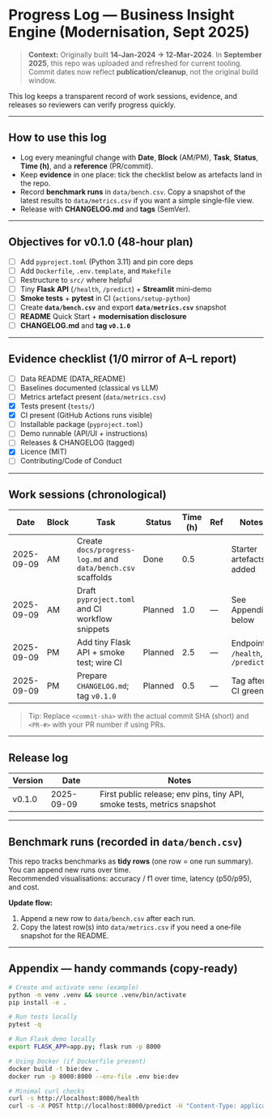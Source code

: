 # Progress Log — Business Insight Engine (Modernisation, Sept 2025)

> **Context:** Originally built **14‑Jan‑2024 → 12‑Mar‑2024**. In **September 2025**, this repo was uploaded and refreshed for current tooling. Commit dates now reflect **publication/cleanup**, not the original build window.

This log keeps a transparent record of work sessions, evidence, and releases so reviewers can verify progress quickly.

---

## How to use this log
- Log every meaningful change with **Date**, **Block** (AM/PM), **Task**, **Status**, **Time (h)**, and a **reference** (PR/commit).
- Keep **evidence** in one place: tick the checklist below as artefacts land in the repo.
- Record **benchmark runs** in `data/bench.csv`. Copy a snapshot of the latest results to `data/metrics.csv` if you want a simple single‑file view.
- Release with **CHANGELOG.md** and **tags** (SemVer).

---

## Objectives for v0.1.0 (48‑hour plan)
- [ ] Add `pyproject.toml` (Python 3.11) and pin core deps
- [ ] Add `Dockerfile`, `.env.template`, and `Makefile`
- [ ] Restructure to `src/` where helpful
- [ ] Tiny **Flask API** (`/health`, `/predict`) + **Streamlit** mini‑demo
- [ ] **Smoke tests** + **pytest** in CI (`actions/setup-python`)
- [ ] Create **`data/bench.csv`** and export **`data/metrics.csv`** snapshot
- [ ] **README** Quick Start + **modernisation disclosure**
- [ ] **CHANGELOG.md** and **tag `v0.1.0`**

---

## Evidence checklist (1/0 mirror of A–L report)
- [ ] Data README (DATA_README)
- [ ] Baselines documented (classical vs LLM)
- [ ] Metrics artefact present (`data/metrics.csv`)
- [x] Tests present (`tests/`)
- [x] CI present (GitHub Actions runs visible)
- [ ] Installable package (`pyproject.toml`)
- [ ] Demo runnable (API/UI + instructions)
- [ ] Releases & CHANGELOG (tagged)
- [x] Licence (MIT)
- [ ] Contributing/Code of Conduct

---

## Work sessions (chronological)
| Date       | Block | Task                                                                 | Status    | Time (h) | Ref        | Notes |
|------------|-------|----------------------------------------------------------------------|-----------|----------|------------|-------|
| 2025-09-09 | AM    | Create `docs/progress-log.md` and `data/bench.csv` scaffolds            | Done      | 0.5      | <commit-sha> | Starter artefacts added |
| 2025-09-09 | AM    | Draft `pyproject.toml` and CI workflow snippets                         | Planned   | 1.0      | —          | See Appendix below |
| 2025-09-09 | PM    | Add tiny Flask API + smoke test; wire CI                               | Planned   | 2.5      | —          | Endpoints: `/health`, `/predict` |
| 2025-09-09 | PM    | Prepare `CHANGELOG.md`; tag `v0.1.0`                                    | Planned   | 0.5      | —          | Tag after CI green |

> Tip: Replace `<commit-sha>` with the actual commit SHA (short) and `<PR-#>` with your PR number if using PRs.

---

## Release log
| Version | Date       | Notes                                  |
|---------|------------|----------------------------------------|
| v0.1.0  | 2025-09-09 | First public release; env pins, tiny API, smoke tests, metrics snapshot |

---

## Benchmark runs (recorded in `data/bench.csv`)
This repo tracks benchmarks as **tidy rows** (one row = one run summary). You can append new runs over time.  
Recommended visualisations: accuracy / f1 over time, latency (p50/p95), and cost.

**Update flow:**  
1. Append a new row to `data/bench.csv` after each run.  
2. Copy the latest row(s) into `data/metrics.csv` if you need a one‑file snapshot for the README.  

---

## Appendix — handy commands (copy‑ready)
```bash
# Create and activate venv (example)
python -m venv .venv && source .venv/bin/activate
pip install -e .

# Run tests locally
pytest -q

# Run Flask demo locally
export FLASK_APP=app.py; flask run -p 8000

# Using Docker (if Dockerfile present)
docker build -t bie:dev .
docker run -p 8000:8000 --env-file .env bie:dev

# Minimal curl checks
curl -s http://localhost:8000/health
curl -s -X POST http://localhost:8000/predict -H "Content-Type: application/json" -d '{"text":"Great service"}'
```
